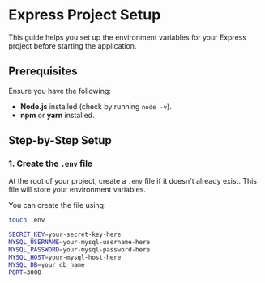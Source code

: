 # Express Project Setup

This guide helps you set up the environment variables for your Express project before starting the application.

## Prerequisites

Ensure you have the following:

- **Node.js** installed (check by running `node -v`).
- **npm** or **yarn** installed.

## Step-by-Step Setup

### 1. **Create the `.env` file**

At the root of your project, create a `.env` file if it doesn't already exist. This file will store your environment variables.

You can create the file using:

```bash
touch .env

SECRET_KEY=your-secret-key-here
MYSQL_USERNAME=your-mysql-username-here
MYSQL_PASSWORD=your-mysql-password-here
MYSQL_HOST=your-mysql-host-here
MYSQL_DB=your_db_name
PORT=3000
